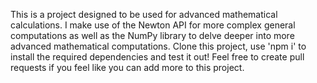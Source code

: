 This is a project designed to be used for advanced mathematical calculations. I make use of the Newton API for more complex general computations as well as the NumPy library to delve deeper into more advanced mathematical computations. Clone this project, use 'npm i' to install the required dependencies and test it out! Feel free to create pull requests if you feel like you can add more to this project.